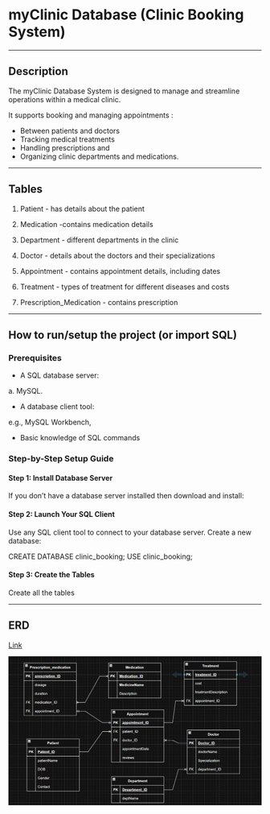 # myClinic Database (Clinic Booking System)

---

## Description 

The myClinic Database System is  designed to manage and streamline operations within a medical clinic.

It supports booking and managing appointments :
- Between patients and doctors
- Tracking medical treatments
- Handling prescriptions and
- Organizing clinic departments and medications.

---

## Tables 

1. Patient - has details about the patient

2. Medication -contains medication details

3. Department - different departments in the clinic

4. Doctor - details about the doctors and their specializations

5. Appointment - contains appointment details, including dates

6. Treatment - types of treatment for different diseases and costs

7. Prescription_Medication - contains prescription

---

## How to run/setup the project (or import SQL)
### Prerequisites
- A SQL database server:

a. MySQL.

- A database client tool:

e.g., MySQL Workbench, 

- Basic knowledge of SQL commands

### Step-by-Step Setup Guide
#### Step 1: Install Database Server
If you don’t have a database server installed then download and install:

#### Step 2: Launch Your SQL Client
Use any SQL client tool to connect to your database server. Create a new database:

CREATE DATABASE clinic_booking;
USE clinic_booking;

#### Step 3: Create the Tables

Create all the tables

---

## ERD

[Link](https://app.diagrams.net/#G1Z0J3O5c7CJq4eHo_eyElPhgK6KA0gdsJ#%7B%22pageId%22%3A%22aqFZoREJnGYSpuJXvaab%22%7D)

![ERD Screenshot](images/week8DB.png)
